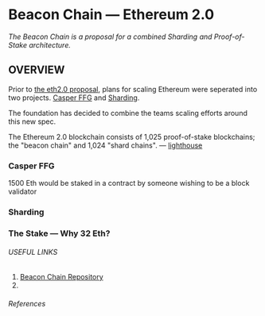 # Beacon Chain — Ethereum 2.0

*The Beacon Chain is a proposal for a combined Sharding and Proof-of-Stake architecture.*

## OVERVIEW

Prior to [the eth2.0 proposal](https://github.com/ethereum/eth2.0-specs/blob/master/specs/casper_sharding_v2.1.md), plans for scaling Ethereum were seperated into two projects. [Casper FFG](1) and [Sharding](https://github.com/ethereum/sharding/blob/develop/docs/doc.md).

The foundation has decided to combine the teams scaling efforts around this new spec.

The Ethereum 2.0 blockchain consists of 1,025 proof-of-stake blockchains; the "beacon chain" and 1,024 "shard chains". — [lighthouse](https://github.com/sigp/lighthouse/#what-is-ethereum-20)

### Casper FFG

1500 Eth would be staked in a contract by someone wishing to be a block validator

### Sharding



### The Stake — Why 32 Eth?



###### USEFUL LINKS

1. [Beacon Chain Repository](http://github.com/ethereum/beacon_chain)
2. 

###### References

[1]: https://eips.ethereum.org/EIPS/eip-1011	"Casper the Friendly Finality Gadget"
[2]: https://www.youtube.com/watch?v=GhuWWShfqBI	"2. Ethereum and Scalability Technology（Sharding）-Hsiao-wei Wang"

